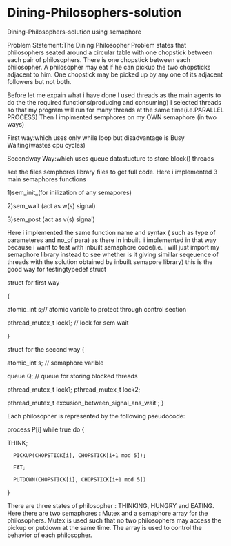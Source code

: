 # Dining-Philosophers-solution
Dining-Philosophers-solution using semaphore 

Problem Statement:The Dining Philosopher Problem states that  philosophers seated around a circular table with one chopstick between each pair of philosophers. There is one chopstick between each philosopher. A philosopher may eat if he can pickup the two chopsticks adjacent to him. One chopstick may be picked up by any one of its adjacent followers but not both.

Before let me expain what i have done I used threads as the main agents to do the the required functions(producing and consuming) I selected threads so that my program will run for many threads at the same time(i.e.PARALLEL PROCESS) Then I implmented semphores on my OWN semaphore (in two ways)

First way:which uses only while loop but disadvantage is Busy Waiting(wastes cpu cycles)

Secondway Way:which uses queue datastucture to store block() threads

see the files semphores library files to get full code. Here i implemented 3 main semaphores functions

1)sem_init_(for inilization of any semapores)

2)sem_wait (act as w(s) signal)

3)sem_post (act as v(s) signal)

Here i implemented the same function name and syntax ( such as type of parameteres and no_of para) as there in inbuilt. i implemented in that way because i want to test with inbuilt semaphore code(i.e. i will just import my semaphore library instead to see whether is it giving simillar seqeuence of threads with the solution obtained by inbuilt semapore library)
this is the good way for testingtypedef struct

struct for first way 

{ 

atomic_int s;// atomic varible to protect through control section

pthread_mutex_t lock1; // lock for sem wait

}

struct for the second way 
{ 

atomic_int s; // semaphore varible 

queue Q; // queue for storing blocked threads 

pthread_mutex_t lock1; pthread_mutex_t lock2;


pthread_mutex_t excusion_between_signal_ans_wait ; 
}

Each philosopher is represented by the following pseudocode:

process P[i]
 while true do
   {  
   
   THINK;
     
      PICKUP(CHOPSTICK[i], CHOPSTICK[i+1 mod 5]);
      
      EAT;
      
      PUTDOWN(CHOPSTICK[i], CHOPSTICK[i+1 mod 5])
   }
   
   
There are three states of philosopher : THINKING, HUNGRY and EATING. Here there are two semaphores : Mutex and a semaphore array for the philosophers. Mutex is used such that no two philosophers may access the pickup or putdown at the same time. The array is used to control the behavior of each philosopher.    
   


